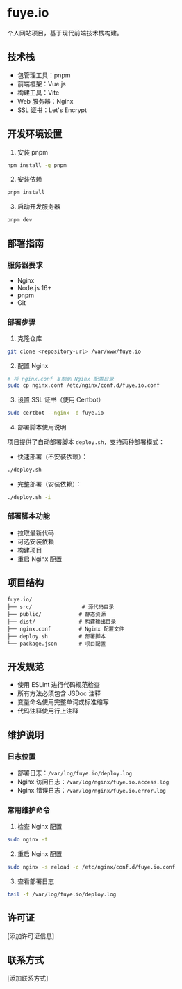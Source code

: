 # fuye.io

个人网站项目，基于现代前端技术栈构建。

## 技术栈

- 包管理工具：pnpm
- 前端框架：Vue.js
- 构建工具：Vite
- Web 服务器：Nginx
- SSL 证书：Let's Encrypt

## 开发环境设置

1. 安装 pnpm
```bash
npm install -g pnpm
```

2. 安装依赖
```bash
pnpm install
```

3. 启动开发服务器
```bash
pnpm dev
```

## 部署指南

### 服务器要求

- Nginx
- Node.js 16+
- pnpm
- Git

### 部署步骤

1. 克隆仓库
```bash
git clone <repository-url> /var/www/fuye.io
```

2. 配置 Nginx
```bash
# 将 nginx.conf 复制到 Nginx 配置目录
sudo cp nginx.conf /etc/nginx/conf.d/fuye.io.conf
```

3. 设置 SSL 证书（使用 Certbot）
```bash
sudo certbot --nginx -d fuye.io
```

4. 部署脚本使用说明

项目提供了自动部署脚本 `deploy.sh`，支持两种部署模式：

- 快速部署（不安装依赖）：
```bash
./deploy.sh
```

- 完整部署（安装依赖）：
```bash
./deploy.sh -i
```

### 部署脚本功能

- 拉取最新代码
- 可选安装依赖
- 构建项目
- 重启 Nginx 配置

## 项目结构

```
fuye.io/
├── src/                # 源代码目录
├── public/            # 静态资源
├── dist/              # 构建输出目录
├── nginx.conf         # Nginx 配置文件
├── deploy.sh          # 部署脚本
└── package.json       # 项目配置
```

## 开发规范

- 使用 ESLint 进行代码规范检查
- 所有方法必须包含 JSDoc 注释
- 变量命名使用完整单词或标准缩写
- 代码注释使用行上注释

## 维护说明

### 日志位置

- 部署日志：`/var/log/fuye.io/deploy.log`
- Nginx 访问日志：`/var/log/nginx/fuye.io.access.log`
- Nginx 错误日志：`/var/log/nginx/fuye.io.error.log`

### 常用维护命令

1. 检查 Nginx 配置
```bash
sudo nginx -t
```

2. 重启 Nginx 配置
```bash
sudo nginx -s reload -c /etc/nginx/conf.d/fuye.io.conf
```

3. 查看部署日志
```bash
tail -f /var/log/fuye.io/deploy.log
```

## 许可证

[添加许可证信息]

## 联系方式

[添加联系方式]
